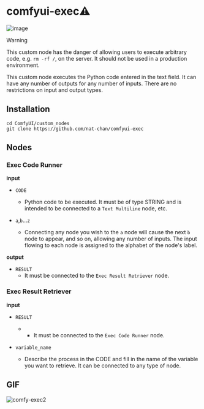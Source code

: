 # comfyui-exec⚠️

![image](https://github.com/nat-chan/comfyui-exec/assets/18454066/3daed333-12a3-4c7f-a359-a1918005f877)

> [!WARNING]
> This custom node has the danger of allowing users to execute arbitrary code, e.g. `rm -rf /`, on the server. It should not be used in a production environment.

This custom node executes the Python code entered in the text field.
It can have any number of outputs for any number of inputs.
There are no restrictions on input and output types.

## Installation

```
cd ComfyUI/custom_nodes
git clone https://github.com/nat-chan/comfyui-exec
```

## Nodes

### Exec Code Runner 

**input**

- `CODE`
  - Python code to be executed. It must be of type STRING and is intended to be connected to a `Text Multiline` node, etc.

- `a`,`b`…`z`
  - Connecting any node you wish to the `a` node will cause the next `b` node to appear, and so on, allowing any number of inputs. The input flowing to each node is assigned to the alphabet of the node's label.

**output**

- `RESULT`
  - It must be connected to the `Exec Result Retriever` node.

### Exec Result Retriever 

**input**

- `RESULT`
  - - It must be connected to the `Exec Code Runner` node.

- `variable_name`
  - Describe the process in the CODE and fill in the name of the variable you want to retrieve. It can be connected to any type of node.

## GIF

![comfy-exec2](https://github.com/nat-chan/comfyui-exec/assets/18454066/40123b4c-8b34-40c2-ae72-e2d66070a30b)
